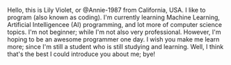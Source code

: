 Hello, this is Lily Violet, or @Annie-1987 from California, USA. I like to program (also known as coding).
I'm currently learning Machine Learning, Artificial Intelligencee (AI) programming, and lot more of computer science topics.
I'm not beginner; while I'm not also very professional. However, I'm hoping to be an awesome programmer one day.
I wish you make me learn more; since I'm still a student who is still studying and learning.
Well, I think that's the best I could introduce you about me; bye!
